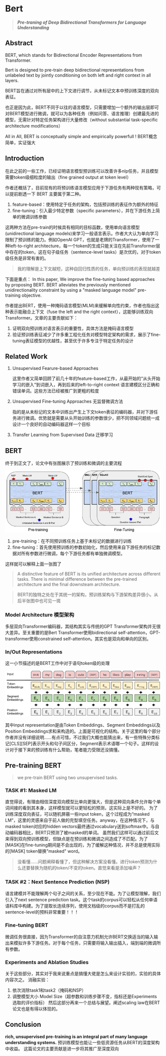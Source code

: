 # Bert

> ***Pre-traning of Deep Bidirectional Transformers for Language Understanding***

## Abstract
BERT, which stands for Bidirectional Encoder Representations from Transformer.

Bert is designed to pre-train deep bidirectional representations from unlabeled text by jointly conditioning on both left and right context in all layers.

BERT旨在通过对所有层中的上下文进行调节，从未标记文本中预训练深度的双向表征。

也正是因为此，BERT不同于以往的语言模型，只需要增加一个额外的输出层即可对BERT模型进行微调，就可以为各种任务（例如问答、语言推理）创建最先进的模型，无需针对特定任务架构进行大量修改（without substantial task-specific architecture modifications）

All in All, BERT is conceptually simple and empirically powerfull !  BERT概念简单，实证强大

## Introduction
在此之前的一些工作，已经证明语言模型预训练可以改善许多nlp任务，并且模型需要token级细粒度的输出（fine grained output at token level）

作者还概括了，目前现有的将预训练语言模型应用于下游任务有两种现有策略，可以提前剧透一下 BERT 主要属于第二种。
1. feature-based：使用特定于任务的架构，包括预训练的表征作为额外的特征 
2. fine-tuning：引入最少特定参数（specific parameters），并在下游任务上简单的微调训练参数

这两种方法在pre-train的时候具有相同的目标函数，使用单向语言模型(unidirectional language models)来学习一般语言表示。作者大大认为单向学习限制了预训练的能力。例如OpenAI GPT，也就是老牌的Transformer，使用了一种left-to-right  architecture，每一个token的生成只能关注在先前Transformer层中存在的token，这在句子级任务（sentence-level tasks）是次优的，对于token级任务是非常有害的。

> 我的理解是上下文越短，这种自回归性质的任务，单向预训练的表现就越差

下面是重点：
In this paper, We improve the fine-tuning based approaches by proposing BERT. BERT alleviates the previously mentioned unidirectionality constraint by using a "masked language model" pre-training objective.

作者提出BERT，使用一种掩码语言模型(MLM)来缓解单向性约束，作者也指出这种表示能融合上下文（fuse the left and the right context），这能够训练双向Transformer。文章的主要贡献如下：

1. 证明双向预训练对语言表示的重要性，具体方法是掩码语言模型
2. 验证预训练表征减少了许多重工程化任务对模型特定架构的需求，展示了fine-tuning表征模型的优越性，甚至优于许多专注于特定任务的设计

## Related Work
1. Unsupervised Fearure-based Approaches

    这里作者又简单回顾了前几十年的feature-based工作，从最开始的“从头开始学习的嵌入”到词嵌入，再到后来的left-to-right context 语言建模区分正确和错误单词。这些方法已经被推广到更粗的粒度

2. Unsupervised Fine-tuning Approaches  无监督微调方法

    指的是从未标记的文本中训练出产生上下文token表征的编码器，并对下游任务进行微调。优势就是需要从头开始训练的参数很少，把不同领域问题统一成设计一个良好的自动编码器这样一个目标

3. Transfer Learning from Supervised Data 迁移学习

## BERT
终于到正文了，论文中有张图展示了预训练和微调的主要流程

![pretrain_and_finetune](../../images/bert-procedure.png)
1. pre-training：在不同预训练任务上基于未标记的数据进行训练
2. fine-tuning：首先使用预训练的参数初始化，然后使用来自下游任务的标记数据对所有参数进行微调，每个下游任务都有单独微调模型。

这样就可以解释上面一张图了

> A distinctive feature of BERT is its unified architecture across different tasks. There is minimal difference between the pre-trained architecture and the final downsteam architecture.

> BERT的独特之处在于其统一的架构，预训练架构与下游架构差异很小。从后半张图中也可见一斑

### Model Architecture 模型架构
多层双向Transformer编码器，其结构其实与传统的GPT Transformer架构并无很大差异。至关重要的是Bert Transformer使用bidirectional self-attention，GPT-transformer使用constrained self-attention。其实也是双向和单向的区别。

### In/Out Representations
这一小节描述的是BERT工作中对于语句token级的处理

![io_representations](../../images/io-represent.png)

其中input representation是由Token Embeddings、Segment Embeddings以及Position Embeddings求和来构造的。上面是可视化的结构。关于这里的每个部分作者并没有详细说明……有点可惜，不过我们大概也能猜出来，有一些特殊分类标记[CLS][SEP]表示开头和句子间区分，Segment表示术语哪一个句子。这样的设计对于接下来的预训练有什么帮助，笔者能力受限还没搞懂。

## Pre-training BERT

> we pre-train BERT using two unsupervised tasks.

### TASK #1: Masked LM

直觉得说，有理由相信深度双向模型比单向更强大，但是这种双向条件允许每个单词间接的看到其本身，这样模型就可以更轻松的预测，这实际上是不好的。
为了训练深度双向表征，可以随机屏蔽一些input token，这个过程成为“masked LM”，这里的灵感来自于前人做的完型填空任务。anyway，在这种情况下，与masked token对应的hidden vectors最终通过vocabulary送到softmax中。与自动编码器相比，BERT只预测了被masked的单词。
虽然我们这样可以通过前后文来得到双向预训练模型，但缺点是在预训练和微调之间造成了不匹配。为了[MASK]在fine-tuning期间是不会出现的，为了缓解这种情况，并不总是使用实际的[MASK] token替换"masked" word。

<!-- TODO -->
> 没看懂……问题阐释看懂了，但这种解决方案没看懂。进行token预测为什么还要替换为随机的token/不变的token。直觉来看是添加噪声？

### TASK #2：Next Sentence Prediction (NSP)
语言建模并不能理解两个句子之间的关系，至少现在不能。为了让模型理解，我们引入了next sentence prediction task。这个task的corpus可以轻松从任何单语语料库中构建。为了提取长连续序列，使用文档级的corpus而不是打乱的sentence-level的预料非常重要！！！

### Fine-tuning BERT
微调任务很直接，因为Transformer的自注意力机制允许BERT交换适当的输入输出来模拟许多下游任务。对于每个任务，只需要将输入输出插入，端到端的微调所有参数。

### Experiments and Ablation Studies
关于这些部分，其实对于我来说重点是搞懂大佬是怎么来设计实验的，实验的具体内容次之。
消融实验：
1. 依次消除task1和task2（掩码和NSP）
2. 调整模型大小 Model Size（超参数和训练步骤不变，指标还是Experiments选取的评价指标）
然后这部分再来一个总结与展望。阐述scaling law在BERT论文也是有得以体现的。

## Conclusion 
**rich, unsupervised pre-training is an integral part of many language understanding systems.**
预训练模型也能让一些低资源任务从BERT的深度架构中收益。
这篇论文的主要贡献是进一步将其推广至深度双向
